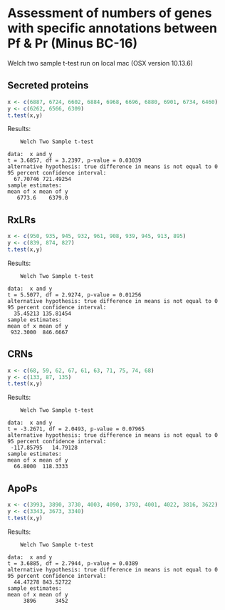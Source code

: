 # Assessment of numbers of genes with specific annotations between Pf & Pr (Minus BC-16)

Welch two sample t-test run on local mac (OSX version 10.13.6)

## Secreted proteins

```R
x <- c(6887, 6724, 6602, 6884, 6968, 6696, 6880, 6901, 6734, 6460)
y <- c(6262, 6566, 6309)
t.test(x,y)
```

Results:

```
	Welch Two Sample t-test

data:  x and y
t = 3.6857, df = 3.2397, p-value = 0.03039
alternative hypothesis: true difference in means is not equal to 0
95 percent confidence interval:
  67.70746 721.49254
sample estimates:
mean of x mean of y 
   6773.6    6379.0 
```

## RxLRs

```R
x <- c(950, 935, 945, 932, 961, 908, 939, 945, 913, 895)
y <- c(839, 874, 827)
t.test(x,y)
```

Results:

```
	Welch Two Sample t-test

data:  x and y
t = 5.5077, df = 2.9274, p-value = 0.01256
alternative hypothesis: true difference in means is not equal to 0
95 percent confidence interval:
  35.45213 135.81454
sample estimates:
mean of x mean of y 
 932.3000  846.6667 
```

## CRNs

```R
x <- c(68, 59, 62, 67, 61, 63, 71, 75, 74, 68)
y <- c(133, 87, 135)
t.test(x,y)
```

Results:

```
	Welch Two Sample t-test

data:  x and y
t = -3.2671, df = 2.0493, p-value = 0.07965
alternative hypothesis: true difference in means is not equal to 0
95 percent confidence interval:
 -117.85795   14.79128
sample estimates:
mean of x mean of y 
  66.8000  118.3333
```

## ApoPs

```R
x <- c(3993, 3890, 3730, 4003, 4090, 3793, 4001, 4022, 3816, 3622)
y <- c(3343, 3673, 3340)
t.test(x,y)
```

Results:

```
	Welch Two Sample t-test

data:  x and y
t = 3.6885, df = 2.7944, p-value = 0.0389
alternative hypothesis: true difference in means is not equal to 0
95 percent confidence interval:
  44.47278 843.52722
sample estimates:
mean of x mean of y 
     3896      3452 
```
